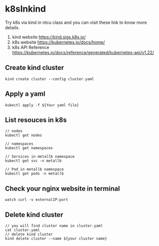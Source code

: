 # k8sInkind
Try k8s via kind in ntcu class and you can visit these link to know more details.
1. kind website https://kind.sigs.k8s.io/
2. k8s website https://kubernetes.io/docs/home/
3. k8s API Reference https://kubernetes.io/docs/reference/generated/kubernetes-api/v1.22/

## Create kind cluster
```
kind create cluster --config cluster.yaml
```
## Apply a yaml
```
kubectl apply -f ${Your yaml file}
```

## List resouces in k8s
```
// nodes
kubectl get nodes

// namespaces
kubectl get namespaces

// Services in metallb namespace
kubectl get svc -n metallb

// Pod in metallb namespace
kubectl get pods -n metallb
```
## Check your nginx website in terminal
```
watch curl -v externalIP:port
```

## Delete kind cluster
```
// you will find cluster name in cluster.yaml
cat cluster.yaml
// delete kind cluster
kind delete cluster --name ${your cluster name}
```
